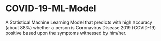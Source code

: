 # COVID-19-ML-Model
A Statistical Machine Learning Model that predicts with high accuracy (about 88%) whether a person is Coronavirus Disease 2019 (COVID-19) positive based upon the symptoms witnessed by him/her.
